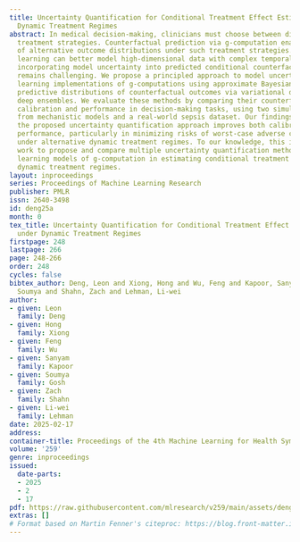 ```yaml
---
title: Uncertainty Quantification for Conditional Treatment Effect Estimation under
  Dynamic Treatment Regimes
abstract: In medical decision-making, clinicians must choose between different time-varying
  treatment strategies. Counterfactual prediction via g-computation enables comparison
  of alternative outcome distributions under such treatment strategies. While deep
  learning can better model high-dimensional data with complex temporal dependencies,
  incorporating model uncertainty into predicted conditional counterfactual distributions
  remains challenging. We propose a principled approach to model uncertainty in deep
  learning implementations of g-computations using approximate Bayesian posterior
  predictive distributions of counterfactual outcomes via variational dropout and
  deep ensembles. We evaluate these methods by comparing their counterfactual predictive
  calibration and performance in decision-making tasks, using two simulated datasets
  from mechanistic models and a real-world sepsis dataset. Our findings suggest that
  the proposed uncertainty quantification approach improves both calibration and decision-making
  performance, particularly in minimizing risks of worst-case adverse clinical outcomes
  under alternative dynamic treatment regimes. To our knowledge, this is the first
  work to propose and compare multiple uncertainty quantification methods in machine
  learning models of g-computation in estimating conditional treatment effects under
  dynamic treatment regimes.
layout: inproceedings
series: Proceedings of Machine Learning Research
publisher: PMLR
issn: 2640-3498
id: deng25a
month: 0
tex_title: Uncertainty Quantification for Conditional Treatment Effect Estimation
  under Dynamic Treatment Regimes
firstpage: 248
lastpage: 266
page: 248-266
order: 248
cycles: false
bibtex_author: Deng, Leon and Xiong, Hong and Wu, Feng and Kapoor, Sanyam and Gosh,
  Soumya and Shahn, Zach and Lehman, Li-wei
author:
- given: Leon
  family: Deng
- given: Hong
  family: Xiong
- given: Feng
  family: Wu
- given: Sanyam
  family: Kapoor
- given: Soumya
  family: Gosh
- given: Zach
  family: Shahn
- given: Li-wei
  family: Lehman
date: 2025-02-17
address:
container-title: Proceedings of the 4th Machine Learning for Health Symposium
volume: '259'
genre: inproceedings
issued:
  date-parts:
  - 2025
  - 2
  - 17
pdf: https://raw.githubusercontent.com/mlresearch/v259/main/assets/deng25a/deng25a.pdf
extras: []
# Format based on Martin Fenner's citeproc: https://blog.front-matter.io/posts/citeproc-yaml-for-bibliographies/
---
```

